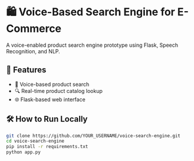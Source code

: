 # 🛍️ Voice-Based Search Engine for E-Commerce

A voice-enabled product search engine prototype using Flask, Speech Recognition, and NLP.

## 🚀 Features

- 🎤 Voice-based product search
- 🔍 Real-time product catalog lookup
- 🌐 Flask-based web interface

## 🛠 How to Run Locally

```bash
git clone https://github.com/YOUR_USERNAME/voice-search-engine.git
cd voice-search-engine
pip install -r requirements.txt
python app.py
